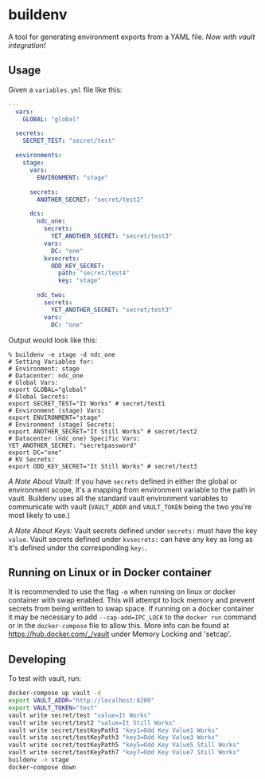 buildenv
========

A tool for generating environment exports from a YAML file. _Now with vault integration!_

Usage
-----

Given a `variables.yml` file like this:
```yaml
---
  vars:
    GLOBAL: "global"

  secrets:
    SECRET_TEST: "secret/test"

  environments:
    stage:
      vars:
        ENVIRONMENT: "stage"

      secrets:
        ANOTHER_SECRET: "secret/test2"

      dcs:
        ndc_one:
          secrets:
            YET_ANOTHER_SECRET: "secret/test3"
          vars:
            DC: "one"
          kvsecrets:
            ODD_KEY_SECRET:
              path: "secret/test4"
              key: "stage"

        ndc_two:
          secrets:
            YET_ANOTHER_SECRET: "secret/test3"
          vars:
            DC: "one"
```

Output would look like this:

```
% buildenv -e stage -d ndc_one
# Setting Variables for:
# Environment: stage
# Datacenter: ndc_one
# Global Vars:
export GLOBAL="global"
# Global Secrets:
export SECRET_TEST="It Works" # secret/test1
# Environment (stage) Vars:
export ENVIRONMENT="stage"
# Environment (stage) Secrets:
export ANOTHER_SECRET="It Still Works" # secret/test2
# Datacenter (ndc_one) Specific Vars:
YET_ANOTHER_SECRET: "secretpassword"
export DC="one"
# KV Secrets:
export ODD_KEY_SECRET="It Still Works" # secret/test3
```

*A Note About Vault:* If you have `secrets` defined in either the global or environment scope, it's a mapping from environment variable to the path in vault. Buildenv uses all the standard vault environment variables to communicate with vault (`VAULT_ADDR` and `VAULT_TOKEN` being the two you're most likely to use.)

*A Note About Keys:* Vault secrets defined under `secrets:` must have the key `value`.  Vault secrets defined under `kvsecrets:` can have any key as long as it's defined under the corresponding `key:`.

Running on Linux or in Docker container
----------

It is recommended to use the flag `-m` when running on linux or docker container with swap enabled.  This will attempt to lock memory and prevent secrets from being written to swap space.  If running on a docker container it may be necessary to add `--cap-add=IPC_LOCK` to the `docker run` command or in the `docker-compose` file to allow this. More info can be found at https://hub.docker.com/_/vault under Memory Locking and 'setcap'.

Developing
----------

To test with vault, run:

```bash
docker-compose up vault -d
export VAULT_ADDR="http://localhost:8200"
export VAULT_TOKEN="test"
vault write secret/test "value=It Works"
vault write secret/test2 "value=It Still Works"
vault write secret/testKeyPath1 "key1=Odd Key Value1 Works"
vault write secret/testKeyPath3 "key3=Odd Key Value3 Works"
vault write secret/testKeyPath5 "key5=Odd Key Value5 Still Works"
vault write secret/testKeyPath7 "key7=Odd Key Value7 Still Works"
buildenv -e stage
docker-compose down
```
